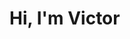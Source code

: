 <!DOCTYPE html>
<html>
  <head>
    <title>An Unexpected Journey</title>
  </head>
    <body>
  <h1>Hi, I'm Victor</h1>  
    </body>
</html>
